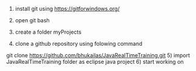 1) install git using https://gitforwindows.org/

2) open git bash
3) create a folder myProjects
4) clone a github repository using folowing command
	
git clone https://github.com/bhukailas/JavaRealTimeTraining.git
5) import JavaRealTimeTraining folder as eclipse java project
6) start working on
